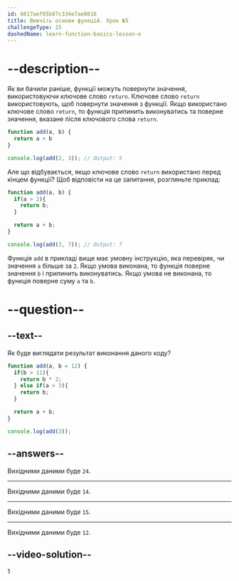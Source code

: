 ```yaml
---
id: 6617aef05b87c334e7ae8016
title: Вивчіть основи функцій. Урок №5
challengeType: 15
dashedName: learn-function-basics-lesson-e
---
```


# --description--

Як ви бачили раніше, функції можуть повернути значення, використовуючи ключове слово `return`. Ключове слово `return` використовують, щоб повернути значення з функції. Якщо використано ключове слово `return`, то функція припинить виконуватись та поверне значення, вказане після ключового слова `return`.

```js
function add(a, b) {
  return a + b
}

console.log(add(2, 3)); // Output: 5
```

Але що відбувається, якщо ключове слово `return` використано перед кінцем функції? Щоб відповісти на це запитання, розгляньте приклад:

```js
function add(a, b) {
  if(a > 2){
    return b;
  }

  return a + b;
}

console.log(add(3, 7)); // Output: 7
```

Функція `add` в прикладі вище має умовну інструкцію, яка перевіряє, чи значення `a` більше за `2`. Якщо умова виконана, то функція поверне значення `b` і припинить виконуватись. Якщо умова не виконана, то функція поверне суму `a` та `b`.

# --question--

## --text--

Як буде виглядати результат виконання даного коду?

```js
function add(a, b = 12) {
  if(b > 11){
    return b * 2;
  } else if(a > 3){
    return b;
  }

  return a + b;
}

console.log(add(3));
```

## --answers--

Вихідними даними буде `24`.

---

Вихідними даними буде `14`.

---

Вихідними даними буде `15`.

---

Вихідними даними буде `12`.

## --video-solution--

1
